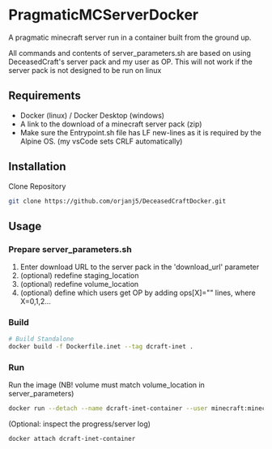 # PragmaticMCServerDocker

A pragmatic minecraft server run in a container built from the ground up.

All commands and contents of server_parameters.sh are based on using DeceasedCraft's server pack and my user as OP.
This will not work if the server pack is not designed to be run on linux

## Requirements
- Docker (linux) / Docker Desktop (windows)
- A link to the download of a minecraft server pack (zip)
- Make sure the Entrypoint.sh file has LF new-lines as it is required by the Alpine OS. (my vsCode sets CRLF automatically)

## Installation
Clone Repository
```bash
git clone https://github.com/orjanj5/DeceasedCraftDocker.git
```

## Usage

### Prepare server_parameters.sh
1. Enter download URL to the server pack in the 'download_url' parameter
2. (optional) redefine staging_location
3. (optional) redefine volume_location  
4. (optional) define which users get OP by adding ops[X]="<username>" lines, where X=0,1,2... 

### Build
```bash
# Build Standalone
docker build -f Dockerfile.inet --tag dcraft-inet .
```

### Run
Run the image (NB! volume must match volume_location in server_parameters)
```bash
docker run --detach --name dcraft-inet-container --user minecraft:minecraft --volume G:\Minecraft\dcraft_persistent:/opt/server -p 55565:25565 dcraft-inet
```

(Optional: inspect the progress/server log)
```bash
docker attach dcraft-inet-container
```
